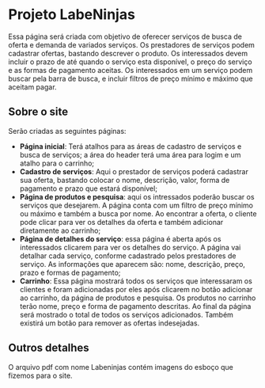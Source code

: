# Projeto LabeNinjas

Essa página será criada com objetivo de oferecer serviços de busca de oferta e demanda de variados serviços.
Os prestadores de serviços podem cadastrar ofertas, bastando descrever o produto. Os interessados devem incluir o prazo de até quando o serviço esta disponível, o preço do serviço e as formas de pagamento aceitas.
Os interessados em um serviço podem buscar pela barra de busca, e incluir filtros de preço mínimo e máximo que aceitam pagar.

## Sobre o site

Serão criadas as seguintes páginas:
- **Página inicial**: Terá atalhos para as áreas de cadastro de serviços e busca de serviços; a área do header terá uma área para logim e um atalho para o carrinho;
- **Cadastro de serviços**: Aqui o prestador de serviços poderá cadastrar sua oferta, bastando colocar o nome, descrição, valor, forma de pagamento e prazo que estará disponível;
- **Página de produtos e pesquisa**: aqui os intressados poderão buscar os serviços que desejarem. A página conta com um filtro de preço mínimo ou máximo e também a busca por nome. Ao encontrar a oferta, o cliente pode clicar para ver os detalhes da oferta e também adicionar diretamente ao carrinho;
- **Página de detalhes do serviço**: essa página é aberta após os interessados clicarem para ver os detalhes do serviço. A página vai detalhar cada serviço, conforme cadastrado pelos prestadores de serviço. As informações que aparecem são: nome, descrição, preço, prazo e formas de pagamento;
- **Carrinho**: Essa página mostrará todos os serviços que interessaram os clientes e foram adicionadas por eles após clicarem no botão adicionar ao carrinho, da página de produtos e pesquisa. Os produtos no carrinho terão nome, preço e forma de pagamento descritas. Ao final da página será mostrado o total de todos os serviços adicionados. Também existirá um botão para remover as ofertas indesejadas.

## Outros detalhes
O arquivo pdf com nome Labeninjas contém imagens do esboço que fizemos para o site.